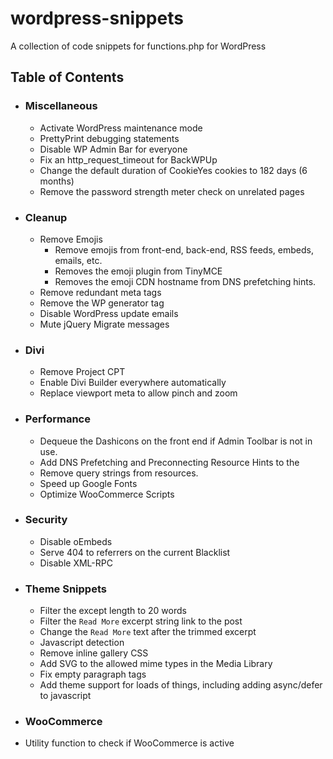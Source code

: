 # wordpress-snippets
A collection of code snippets for functions.php for WordPress

## Table of Contents
- ### Miscellaneous
  - Activate WordPress maintenance mode
  - PrettyPrint debugging statements
  - Disable WP Admin Bar for everyone
  - Fix an http_request_timeout for BackWPUp
  - Change the default duration of CookieYes cookies to 182 days (6 months)
  - Remove the password strength meter check on unrelated pages
- ### Cleanup
  - Remove Emojis
    - Remove emojis from front-end, back-end, RSS feeds, embeds, emails, etc.
    - Removes the emoji plugin from TinyMCE
    - Removes the emoji CDN hostname from DNS prefetching hints.
  - Remove redundant meta tags
  - Remove the WP generator tag
  - Disable WordPress update emails
  - Mute jQuery Migrate messages
- ### Divi
  - Remove Project CPT
  - Enable Divi Builder everywhere automatically
  - Replace viewport meta to allow pinch and zoom
- ### Performance
  - Dequeue the Dashicons on the front end if Admin Toolbar is not in use.
  - Add DNS Prefetching and Preconnecting Resource Hints to the <head>
  - Remove query strings from resources.
  - Speed up Google Fonts
  - Optimize WooCommerce Scripts
- ### Security
  - Disable oEmbeds
  - Serve 404 to referrers on the current Blacklist
  - Disable XML-RPC
- ### Theme Snippets
  - Filter the except length to 20 words
  - Filter the `Read More` excerpt string link to the post
  - Change the `Read More` text after the trimmed excerpt
  - Javascript detection
  - Remove inline gallery CSS
  - Add SVG to the allowed mime types in the Media Library
  - Fix empty paragraph tags
  - Add theme support for loads of things, including adding async/defer to javascript
 - ### WooCommerce
  - Utility function to check if WooCommerce is active
